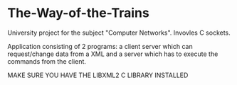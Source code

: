 # The-Way-of-the-Trains
University project for the subject "Computer Networks". Invovles C sockets.

Application consisting of 2 programs: a client server which can request/change data from a XML and a server which has to execute the commands from the client.

MAKE SURE YOU HAVE THE LIBXML2 C LIBRARY INSTALLED
